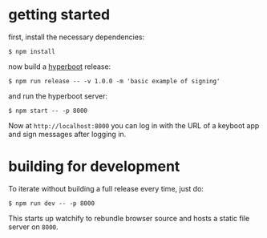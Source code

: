 # getting started

first, install the necessary dependencies:

```
$ npm install
```

now build a [hyperboot](http://hyperboot.org) release:

```
$ npm run release -- -v 1.0.0 -m 'basic example of signing'
```

and run the hyperboot server:

```
$ npm start -- -p 8000
```

Now at `http://localhost:8000` you can log in with the URL of a keyboot app and
sign messages after logging in.

# building for development

To iterate without building a full release every time, just do:

```
$ npm run dev -- -p 8000
```

This starts up watchify to rebundle browser source and hosts a static file
server on `8000`.
